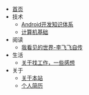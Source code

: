 <!-- _navbar.md -->
- [首页]()
- 技术
  - [Android开发知识体系](/Tech/AndroidDev/index.md)
  - [计算机基础](/Tech/Cs/index.md)
  <!-- - 软考高级系统架构设计师 -->
- 阅读
  - [我看见的世界-李飞飞自传](/Reads/我看见的世界-李飞飞自传/index.md)
- 生活
  <!-- - [离职了，回顾在字节的5年](/Life/离职了，回顾在字节的5年/index.md) -->
  - [关于找工作，一些感想](/Life/关于找工作，一些感想/index.md)
- 关于
  - [关于本站](/About/about.md)
  - [个人简历](/About/showresume.md)